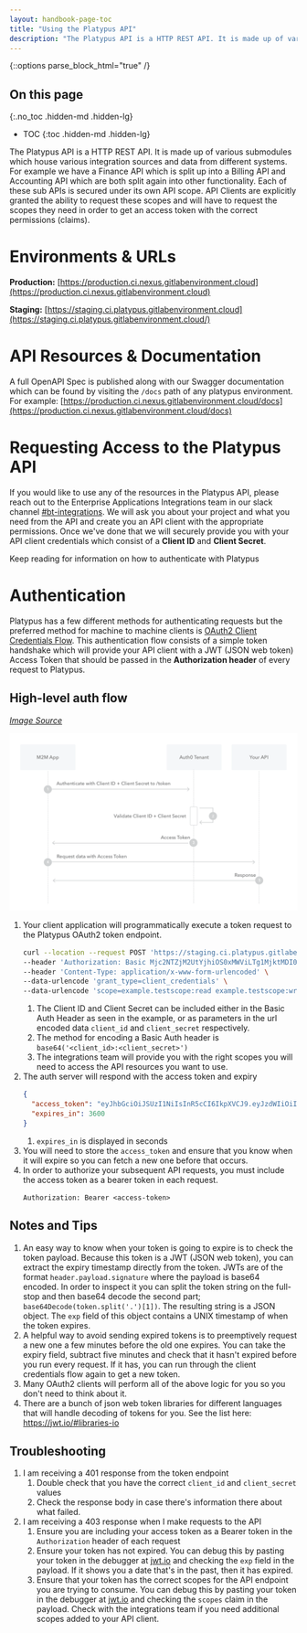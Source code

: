 ```yaml
---
layout: handbook-page-toc
title: "Using the Platypus API"
description: "The Platypus API is a HTTP REST API. It is made up of various submodules which house various integration sources and data from different systems."
---
```


{::options parse_block_html="true" /}

<link rel="stylesheet" type="text/css" href="/stylesheets/biztech.css" />

## On this page
{:.no_toc .hidden-md .hidden-lg}

- TOC
{:toc .hidden-md .hidden-lg}

The Platypus API is a HTTP REST API. It is made up of various submodules which house various integration sources and data from different systems. For example we have a Finance API which is split up into a Billing API and Accounting API which are both split again into other functionality. Each of these sub APIs is secured under its own API scope. API Clients are explicitly granted the ability to request these scopes and will have to request the scopes they need in order to get an access token with the correct permissions (claims).

# Environments & URLs

**Production:** [https://production.ci.nexus.gitlabenvironment.cloud](https://production.ci.nexus.gitlabenvironment.cloud)

**Staging:** [https://staging.ci.platypus.gitlabenvironment.cloud](https://staging.ci.platypus.gitlabenvironment.cloud/)

# API Resources & Documentation

A full OpenAPI Spec is published along with our Swagger documentation which can be found by visiting the `/docs` path of any platypus environment. For example: [https://production.ci.nexus.gitlabenvironment.cloud/docs](https://production.ci.nexus.gitlabenvironment.cloud/docs)

# Requesting Access to the Platypus API

If you would like to use any of the resources in the Platypus API, please reach out to the Enterprise Applications Integrations team in our slack channel [#bt-integrations](https://gitlab.slack.com/archives/C015U7R5XJ8). We will ask you about your project and what you need from the API and create you an API client with the appropriate permissions. Once we've done that we will securely provide you with your API client credentials which consist of a **Client ID** and **Client Secret**.

Keep reading for information on how to authenticate with Platypus

# Authentication

Platypus has a few different methods for authenticating requests but the preferred method for machine to machine clients is [OAuth2 Client Credentials Flow](https://auth0.com/docs/flows/client-credentials-flow). This authentication flow consists of a simple token handshake which will provide your API client with a JWT (JSON web token) Access Token that should be passed in the **Authorization header** of every request to Platypus.

## High-level auth flow

[_Image Source_](https://auth0.com/docs/flows/client-credentials-flow#how-it-works)

![Platypus auth flow image](../images/platypus-auth-flow.png)

1. Your client application will programmatically execute a token request to the Platypus OAuth2 token endpoint.
   ```bash
   curl --location --request POST 'https://staging.ci.platypus.gitlabenvironment.cloud/oauth/token' \
   --header 'Authorization: Basic Mjc2NTZjM2UtYjhiOS0xMWViLTg1MjktMDI0MmFjMTMwMDAzOmhhcHB5ZGF5cw==' \
   --header 'Content-Type: application/x-www-form-urlencoded' \
   --data-urlencode 'grant_type=client_credentials' \
   --data-urlencode 'scope=example.testscope:read example.testscope:write marketing.lead:write'
   ```
   1. The Client ID and Client Secret can be included either in the Basic Auth Header as seen in the example, or as parameters in the url encoded data `client_id` and `client_secret` respectively.
   1. The method for encoding a Basic Auth header is `base64('<client_id>:<client_secret>')`
   1. The integrations team will provide you with the right scopes you will need to access the API resources you want to use.
1. The auth server will respond with the access token and expiry
   ```json
   {
     "access_token": "eyJhbGciOiJSUzI1NiIsInR5cCI6IkpXVCJ9.eyJzdWIiOiIyNzY1NmMzZS1iOGI5LTExZWItODUyOS0wMjQyYWMxMzAwMDMiLCJlbWFpbCI6ImNsaWVudDFAbmV4dXMtc2VydmljZS1hY2NvdW50LmNvbSIsImNsaWVudF9uYW1lIjoiQ2xpZW50IDEiLCJzY29wZXMiOlsiZXhhbXBsZS50ZXN0c2NvcGU6cmVhZCIsImV4YW1wbGUudGVzdHNjb3BlOndyaXRlIiwibWFya2V0aW5nLmxlYWQ6d3JpdGUiXSwiaWF0IjoxNjI4MjgwMzUxLCJleHAiOjE2MjgyODM5NTF9.zmsGBPL6msn6oTRq7oP2Ka58Ls2smi18VnQtcFd4du20VdAINi_YykjjDUJlyirRKGt3wFOLD7_-SCQBln8_bDFYhnU1M0QhPP6NbECQszyFbY6Y5gl_DSNxN0IPCNTwf1RV1k8Yp6Lz7z0EM_2cwY2NYMgu1pP0D2fqQRIOMy6k6JXVtBfKPVdkE-un6lh4u7NDzem5pqhF7DYYGlakakm8jqtamIBgr3Ud_1b73io5aoX4G2IcCnDPFSEHevJOe_wGih5X1Mia3WDwoOTnK4ucpoj3fzfTuC0CPQrZl9p3ZJ4KW6Mz2e5bdtQvvxrnzK1tWSHR2eku6s0sTtCnA71LpT-brTAkSWJ4-AJuKjT2qS38RdiMTJctzhrjDJZVmBIQhdMW5AeW650He_K3t05Cp3YSlqfxSEsOP8f_X5Ha4DHqx9YFs8C3K6cOdJkIjQ9bhT1m_eSqFG0rd5r1Xt2QTqOgTd7l67VJUd1t_uFyD0OOYplKkdgfjcta85TPG8tSLBXd_uwJ1JL0cyelUkg3qpx4UH8sf95KQXBVuAJEKj3O6oWa0trHyrwvO2STVckdWgRzq4IDZ8okYIE_CIUcmQjuTgnaRkSZHEs-HfYxgloqnFYQvp63OMOu6pI43xNE2Qh-Dz3lH-h7hLJjzfxEH-lOOe8ms4iZSQyNKv0",
     "expires_in": 3600
   }
   ```
   1. `expires_in` is displayed in seconds
1. You will need to store the `access_token` and ensure that you know when it will expire so you can fetch a new one before that occurs.
1. In order to authorize your subsequent API requests, you must include the access token as a bearer token in each request.
   ```
   Authorization: Bearer <access-token>
   ```

## Notes and Tips

1. An easy way to know when your token is going to expire is to check the token payload. Because this token is a JWT (JSON web token), you can extract the expiry timestamp directly from the token. JWTs are of the format `header.payload.signature` where the payload is base64 encoded. In order to inspect it you can split the token string on the full-stop and then base64 decode the second part; `base64Decode(token.split('.')[1])`. The resulting string is a JSON object. The `exp` field of this object contains a UNIX timestamp of when the token expires.
1. A helpful way to avoid sending expired tokens is to preemptively request a new one a few minutes before the old one expires. You can take the expiry field, subtract five minutes and check that it hasn't expired before you run every request. If it has, you can run through the client credentials flow again to get a new token.
1. Many OAuth2 clients will perform all of the above logic for you so you don't need to think about it.
1. There are a bunch of json web token libraries for different languages that will handle decoding of tokens for you. See the list here: https://jwt.io/#libraries-io

## Troubleshooting

1. I am receiving a 401 response from the token endpoint
   1. Double check that you have the correct `client_id` and `client_secret` values
   1. Check the response body in case there's information there about what failed.
1. I am receiving a 403 response when I make requests to the API
   1. Ensure you are including your access token as a Bearer token in the `Authorization` header of each request
   1. Ensure your token has not expired. You can debug this by pasting your token in the debugger at [jwt.io](https://jwt.io/) and checking the `exp` field in the payload. If it shows you a date that's in the past, then it has expired.
   1. Ensure that your token has the correct scopes for the API endpoint you are trying to consume. You can debug this by pasting your token in the debugger at [jwt.io](https://jwt.io/) and checking the `scopes` claim in the payload. Check with the integrations team if you need additional scopes added to your API client.
